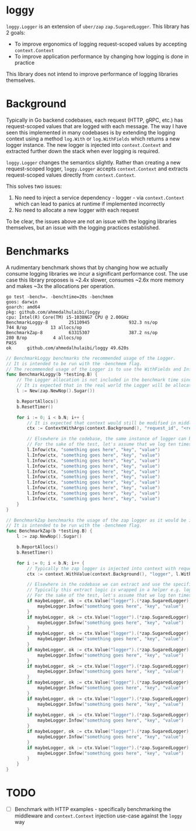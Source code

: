 # loggy

`loggy.Logger` is an extension of `uber/zap` `zap.SugaredLogger`. This library has 2 goals:

- To improve ergonomics of logging request-scoped values by accepting `context.Context`
- To improve application performance by changing how logging is done in practice

This library does not intend to improve performance of logging libraries themselves.

# Background

Typically in Go backend codebases, each request (HTTP, gRPC, etc.) has request-scoped values that are logged with each message. The way I have seen this implemented in many codebases is by extending the logging context using a method `log.With` or `log.WithFields` which returns a new logger instance. The new logger is injected into `context.Context` and extracted further down the stack when ever logging is required.

`loggy.Logger` changes the semantics slightly. Rather than creating a new request-scoped logger, `loggy.Logger` accepts `context.Context` and extracts request-scoped values directly from `context.Context`. 

This solves two issues:
1. No need to inject a service dependency - logger - via `context.Context` which can lead to panics at runtime if implemented incorrectly
2. No need to allocate a new logger with each request

To be clear, the issues above are not an issue with the logging libraries themselves, but an issue with the logging practices established.

# Benchmarks

A rudimentary benchmark shows that by changing how we actually consume logging libraries we incur a significant performance cost. The use case this library proposes is ~2.4x slower, consumes ~2.6x more memory and makes ~3x the allocations per operation.

```
go test -bench=. -benchtime=20s -benchmem
goos: darwin
goarch: amd64
pkg: github.com/ahmedalhulaibi/loggy
cpu: Intel(R) Core(TM) i5-1038NG7 CPU @ 2.00GHz
BenchmarkLoggy-8        25110945               932.3 ns/op           744 B/op         13 allocs/op
BenchmarkZap-8          63315307               387.2 ns/op           280 B/op          4 allocs/op
PASS
ok      github.com/ahmedalhulaibi/loggy 49.620s
```

```go
// BenchmarkLoggy benchmarks the recommended usage of the Logger.
// It is intended to be run with the -benchmem flag.
// The recommended usage of the Logger is to use the WithFields and Infow, Debugw, etc. methods.
func BenchmarkLoggy(b *testing.B) {
	// The Logger allocation is not included in the benchmark time since it is declared once at the beginning of the program
	// It is expected that in the real world the Logger will be allocated once and reused across the application.
	l := New(zap.NewNop().Sugar())

	b.ReportAllocs()
	b.ResetTimer()

	for i := 0; i < b.N; i++ {
		// It is expected that context would still be modified in middleware with request-scoped values
		ctx := ContextWithArgs(context.Background(), "request_id", "<request-id-value>")

		// Elsewhere in the codebase, the same instance of logger can be used and will extract request-scoped values from context.Context
		// For the sake of the test, let's assume that we log ten times per request.
		l.Infow(ctx, "something goes here", "key", "value")
		l.Infow(ctx, "something goes here", "key", "value")
		l.Infow(ctx, "something goes here", "key", "value")
		l.Infow(ctx, "something goes here", "key", "value")
		l.Infow(ctx, "something goes here", "key", "value")
		l.Infow(ctx, "something goes here", "key", "value")
		l.Infow(ctx, "something goes here", "key", "value")
		l.Infow(ctx, "something goes here", "key", "value")
		l.Infow(ctx, "something goes here", "key", "value")
		l.Infow(ctx, "something goes here", "key", "value")
	}
}

// BenchmarkZap benchmarks the usage of the zap logger as it would be in the real world.
// It is intended to be run with the -benchmem flag.
func BenchmarkZap(b *testing.B) {
	l := zap.NewNop().Sugar()

	b.ReportAllocs()
	b.ResetTimer()

	for i := 0; i < b.N; i++ {
		// Typically the zap logger is injected into context with request-scoped fields in middleware
		ctx := context.WithValue(context.Background(), "logger", l.With("request_id", "<request-id-value>"))

		// Elsewhere in the codebase we can extract and use the specific request-scoped logger
		// Typically this extract logic is wrapped in a helper e.g. logger(ctx).Infow but that is not relevant to this benchmark
		// For the sake of the test, let's assume that we log ten times per request.
		if maybeLogger, ok := ctx.Value("logger").(*zap.SugaredLogger); ok {
			maybeLogger.Infow("something goes here", "key", "value")
		}
		if maybeLogger, ok := ctx.Value("logger").(*zap.SugaredLogger); ok {
			maybeLogger.Infow("something goes here", "key", "value")
		}
		if maybeLogger, ok := ctx.Value("logger").(*zap.SugaredLogger); ok {
			maybeLogger.Infow("something goes here", "key", "value")
		}
		if maybeLogger, ok := ctx.Value("logger").(*zap.SugaredLogger); ok {
			maybeLogger.Infow("something goes here", "key", "value")
		}
		if maybeLogger, ok := ctx.Value("logger").(*zap.SugaredLogger); ok {
			maybeLogger.Infow("something goes here", "key", "value")
		}
		if maybeLogger, ok := ctx.Value("logger").(*zap.SugaredLogger); ok {
			maybeLogger.Infow("something goes here", "key", "value")
		}
		if maybeLogger, ok := ctx.Value("logger").(*zap.SugaredLogger); ok {
			maybeLogger.Infow("something goes here", "key", "value")
		}
		if maybeLogger, ok := ctx.Value("logger").(*zap.SugaredLogger); ok {
			maybeLogger.Infow("something goes here", "key", "value")
		}
		if maybeLogger, ok := ctx.Value("logger").(*zap.SugaredLogger); ok {
			maybeLogger.Infow("something goes here", "key", "value")
		}
		if maybeLogger, ok := ctx.Value("logger").(*zap.SugaredLogger); ok {
			maybeLogger.Infow("something goes here", "key", "value")
		}
	}
}
```

# TODO
- [ ] Benchmark with HTTP examples - specifically benchmarking the middleware and `context.Context` injection use-case against the `loggy` way